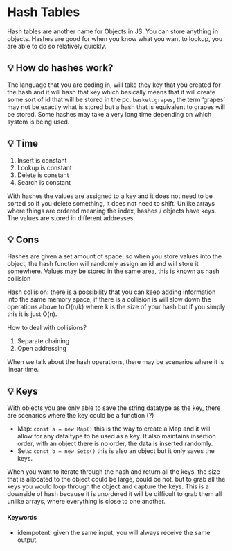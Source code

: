 # Hash Tables
Hash tables are another name for Objects in JS. You can store anything in objects. Hashes are good for when you know what you want to lookup, you are able to do so relatively quickly. 

## 💡 How do hashes work?
The language that you are coding in, will take they key that you created for the hash and it will hash that key which basically means that it will create some sort of id that will be stored in the pc. `basket.grapes`, the term ‘grapes’ may not be exactly what is stored but a hash that is equivalent to grapes will be stored. Some hashes may take a very long time depending on which system is being used. 

## 💡 Time 
1. Insert is constant
2. Lookup is constant
3. Delete is constant
4. Search is constant

With hashes the values are assigned to a key and it does not need to be sorted so if you delete something, it does not need to shift. Unlike arrays where things are ordered meaning the index, hashes / objects have keys. The values are stored in different addresses. 

## 💡 Cons
Hashes are given a set amount of space, so when you store values into the object, the hash function will randomly assign an id and will store it somewhere. Values may be stored in the same area, this is known as hash collision

Hash collision: there is a possibility that you can keep adding information into the same memory space, if there is a collision is will slow down the operations above to O(n/k) where k is the size of your hash but if you simply this it is just O(n). 

How to deal with collisions? 
1. Separate chaining
2. Open addressing 

When we talk about the hash operations, there may be scenarios where it is linear time. 

## 💡 Keys
With objects you are only able to save the string datatype as the key, there are scenarios where the key could be a function (?)
- Map: `const a = new Map()` this is the way to create a Map and it will allow for any data type to be used as a key. It also maintains insertion order, with an object there is no order, the data is inserted randomly. 
- Sets: `const b = new Sets()` this is also an object but it only saves the keys. 

When you want to iterate through the hash and return all the keys, the size that is allocated to the object could be large, could be not, but to grab all the keys you would loop through the object and capture the keys. This is a downside of hash because it is unordered it will be difficult to grab them all unlike arrays, where everything is close to one another.

#### Keywords
- idempotent: given the same input, you will always receive the same output.











